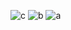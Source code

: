 ![c](https://github.com/nglyn1301/molla_toy/assets/167881322/02756c4e-471e-4bf5-a402-3ff8a880a593)
![b](https://github.com/nglyn1301/molla_toy/assets/167881322/6d408b84-61b1-44c6-b78b-eaa139de85d5)
![a](https://github.com/nglyn1301/molla_toy/assets/167881322/b50f4d17-5f78-42b9-89f1-3c0a2176b63e)
